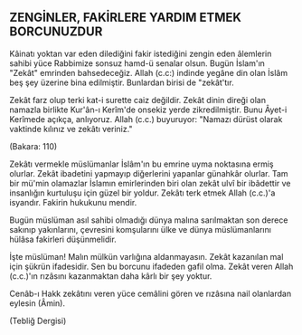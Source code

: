 ## ZENGİNLER, FAKİRLERE YARDIM ETMEK BORCUNUZDUR

Kâinatı yoktan var eden dilediğini fakir istediğini zengin eden âlemlerin sahibi yüce Rabbimize sonsuz hamd-ü sena­lar olsun. Bugün İslam'ın "Zekât" emrinden bahsedeceğiz. Allah (c.c:) indinde yegâne din olan İslâm beş şey üzerine bina edilmiştir. Bunlardan birisi de "zekât'tır.

Zekât farz olup terki kat-i surette caiz değildir. Zekât di­nin direği olan namazla birlikte Kur'ân-ı Kerîm'de onsekiz yerde zikredilmiştir. Bunu Âyet-i Kerîmede açıkça, anlıyo­ruz. Allah (c.c.) buyuruyor: "Namazı dürüst olarak vaktinde kılınız ve zekâtı veriniz."

(Bakara: 110)

Zekâtı vermekle müslümanlar İslâm'ın bu emrine uyma noktasına ermiş olurlar. Zekât ibadetini yapmayıp diğerleri­ni yapanlar günahkâr olurlar. Tam bir mü'min olamazlar İs­lamın emirlerinden biri olan zekât ulvî bir ibâdettir ve in­sanlığın kurtuluşu için güzel bir yoldur. Zekâtı terk etmek Allah (c.c.)'a isyandır. Fakirin hukukunu mendir.

Bugün müslüman asıl sahibi olmadığı dünya malına sarılmaktan son derece sakınıp yakınlarını, çevresini kom­şularını ülke ve dünya müslümanlarını hülâsa fakirleri düşünmelidir.

İşte müslüman! Malın mülkün varlığına aldanmayasın. Zekât kazanılan mal için şükrün ifadesidir. Sen bu borcunu ifadeden gafil olma. Zekât veren Allah (c.c.)'ın rızâsını kazanmaktan daha kârlı bir şey yoktur.

Cenâb-ı Hakk zekâtını veren yüce cemâlini gören ve rı­zâsına nail olanlardan eylesin (Âmin).

(Tebliğ Dergisi)
